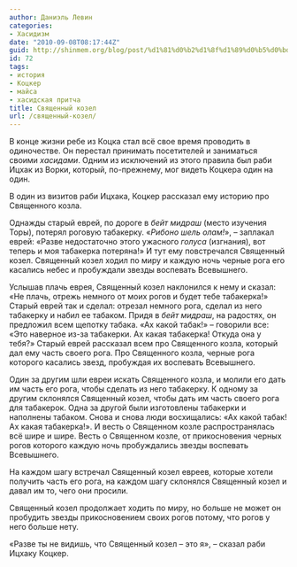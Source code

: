 ```yaml
---
author: Даниэль Левин
categories:
- Хасидизм
date: "2010-09-08T08:17:44Z"
guid: http://shinmem.org/blog/post/%d1%81%d0%b2%d1%8f%d1%89%d0%b5%d0%bd%d0%bd%d1%8b%d0%b9-%d0%ba%d0%be%d0%b7%d0%b5%d0%bb
id: 72
tags:
- история
- Коцкер
- майса
- хасидская притча
title: Священный козел
url: /священный-козел/
---
```

<!--more-->

В конце жизни ребе из Коцка стал всё свое время проводить в одиночестве. Он перестал принимать посетителей и заниматься своими _хасидами_. Одним из исключений из этого правила был раби Ицхак из Ворки, который, по-прежнему, мог видеть Коцкера один на один.

В один из визитов раби Ицхака, Коцкер рассказал ему историю про Священного козла.

Однажды старый еврей, по дороге в _бейт мидраш_ (место изучения Торы), потерял роговую табакерку. «_Рибоно шель олам!_», &#8211; заплакал еврей: «Разве недостаточно этого ужасного _голуса_ (изгнания), вот теперь и моя табакерка потеряна!» И тут ему повстречался Священный козел. Священный козел ходил по миру и каждую ночь черные рога его касались небес и пробуждали звезды воспевать Всевышнего.

Услышав плачь еврея, Священный козел наклонился к нему и сказал: «Не плачь, отрежь немного от моих рогов и будет тебе табакерка!» Старый еврей так и сделал: отрезал немного рога, сделал из него табакерку и набил ее табаком. Придя в _бейт мидраш_, на радостях, он предложил всем щепотку табака. «Ах какой табак!» &#8211; говорили все: «Это наверное из-за табакерки. Ах какая табакерка! Откуда она у тебя?» Старый еврей рассказал всем про Священного козла, который дал ему часть своего рога. Про Священного козла, черные рога которого касались звезд, пробуждая их воспевать Всевышнего.

Один за другим шли евреи искать Священного козла, и молили его дать им часть его рога, чтобы сделать из него табакерку. К одному за другим склонялся Священный козел, чтобы дать им часть своего рога для табакерок. Одна за другой были изготовлены табакерки и наполнены табаком. Снова и снова люди восхищались: «Ах какой табак! Ах какая табакерка!». И весть о Священном козле распространялась всё шире и шире. Весть о Священном козле, от прикосновения черных рогов которого каждую ночь пробуждались звезды воспевать Всевышнего.

На каждом шагу встречал Священный козел евреев, которые хотели получить часть его рога, на каждом шагу склонялся Священный козел и давал им то, чего они просили.

Священный козел продолжает ходить по миру, но больше не может он пробудить звезды прикосновением своих рогов потому, что рогов у него больше нету.

«Разве ты не видишь, что Священный козел &#8211; это я», &#8211; сказал раби Ицхаку Коцкер.